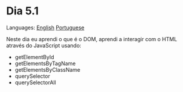 # Dia 5.1

Languages: [English](https://github.com/mayusatori/trybe-exercises/tree/main/exercises/B5/5.1#day-51) [Portuguese](https://github.com/mayusatori/trybe-exercises/tree/main/exercises/B5/5.1#dia-51)

Neste dia eu aprendi o que é o DOM, aprendi a interagir com o HTML através do JavaScript usando:

- getElementById
- getElementsByTagName
- getElementsByClassName
- querySelector
- querySelectorAll

